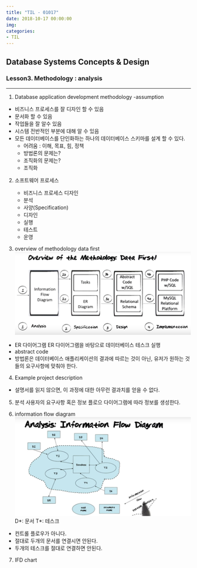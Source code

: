 ```yaml
---
title: "TIL - 01017"
date: 2018-10-17 00:00:00
img:
categories:
- TIL
---
```


## Database Systems Concepts & Design
### Lesson3. Methodology : analysis

---

1. Database application development methodology -assumption
- 비즈니스 프로세스를 잘 디자인 할 수 있음
- 문서화 할 수 있음
- 작업들을 잘 알수 있음
- 시스템 전반적인 부분에 대해 알 수 있음
- 모든 데이터베이스를 단인화하는 하나의 데이터베이스 스키마를 설계 할 수 있다.
    - 어려움 : 이해, 목표, 힘, 정책
    - 방법론의 문제는?
    - 조직화의 문제는?
    - 조직화

2. 소프트웨어 프로세스
    - 비즈니스 프로세스 디자인
    - 분석
    - 사양(Specification)
    - 디자인
    - 실행
    - 테스트
    - 운영


3. overview of methodology data first
![surrogates](./Picture/db_1017_1.png)
- ER 다이어그램  ER 다이어그램을 바탕으로 데이터베이스 테스크 실행
- abstract code
- 방법론은 데이터베이스 애플리케이션의 결과에 따르는 것이 아닌, 유저가 원하는 것들의 요구사항에 맞춰야 한다.

4. Example project description
- 설명서를 읽지 않으면, 이 과정에 대한 아무런 결과치를 얻을 수 없다.

5. 분석
사용자의 요구사항 혹은 정보 플로으 다이어그램에 따라 정보를 생성한다.

6. information flow diagram
![surrogates](./Picture/db_1017_2.png)
D*: 문서
T*: 테스크
- 컨트롤 플로우가 아니다.
- 절대로 두개의 문서를 연결시면 안된다.
- 두개의 테스크를 절대로 연결하면 안된다.

7. IFD chart
